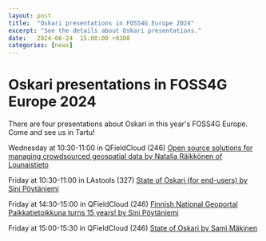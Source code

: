 ```yaml
---
layout: post  
title:  "Oskari presentations in FOSS4G Europe 2024"  
excerpt: "See the details about Oskari presentations."
date:   2024-06-24  15:00:00 +0300
categories: [news]
---  
```


# Oskari presentations in FOSS4G Europe 2024

There are four presentations about Oskari in this year's FOSS4G Europe. Come and see us in Tartu! 

Wednesday at 10:30-11:00 in QFieldCloud (246) 
[Open source solutions for managing crowdsourced geospatial data by Natalia Räikkönen of Lounaistieto](https://talks.osgeo.org/foss4g-europe-2024/talk/7PBL8Z/)

Friday at 10:30-11:00 in LAstools (327)
[State of Oskari (for end-users) by Sini Pöytäniemi](https://talks.osgeo.org/foss4g-europe-2024/talk/MCY7UB/)

Friday at 14:30-15:00 in QFieldCloud (246)
[Finnish National Geoportal Paikkatietoikkuna turns 15 years! by Sini Pöytäniemi](https://talks.osgeo.org/foss4g-europe-2024/talk/K3AYAE/)

Friday at 15:00-15:30 in QFieldCloud (246)
[State of Oskari by Sami Mäkinen](https://talks.osgeo.org/foss4g-europe-2024/talk/XB7SF7/)
